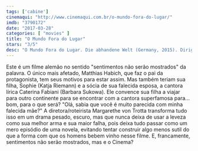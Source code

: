 ```yaml
---
tags: ['cabine']
cinemaqui: "http://www.cinemaqui.com.br/o-mundo-fora-do-lugar/"
imdb: "3790172"
date: "2017-03-28"
categories: [ "movies" ]
title: "O Mundo Fora do Lugar"
stars: "3/5"
desc: "O Mundo Fora do Lugar. Die abhandene Welt (Germany, 2015). Dirigido por Margarethe von Trotta. Escrito por Margarethe von Trotta. Com Katja Riemann (Sophie), Barbara Sukowa (Caterina Fabiani / Evelyn Kromberger), Matthias Habich (Paul Kromberger), Robert Seeliger (Philip), Gunnar Möller (Ralf Kromberger), Karin Dor (Rosa), August Zirner (Georg), Tom Beck (Florian), Arne Jansen (Piet)."
---
```

Este é um filme alemão no sentido "sentimentos não serão mostrados" da palavra. O único mais afetado, Matthias Habich, que faz o pai da protagonista, tem seus motivos para estar assim. Mas também teriam sua filha, Sophie (Katja Riemann) e a sócia de sua falecida esposa, a cantora lírica Caterina Fabiani (Barbara Sukowa). Ele convence sua filha a viajar para outro continente para se encontrar com a cantora superfamosa para... bom, para o que será? "Olá, sabia que você é muito parecida com minha falecida mãe?" A diretora/roteirista Margarethe von Trotta transforma tudo isso em um drama pesado, escuro, mas que nunca deixa de usar a leveza como sua melhor arma e sua maior falha, pois deixa tudo passar como um mero episódio de uma novela, evitando tentar construir algo menos sutil do que a forma com que os homens bebem vinho nesse filme. E, francamente, sentimentos não serão mostrados, mas e o Cinema?
